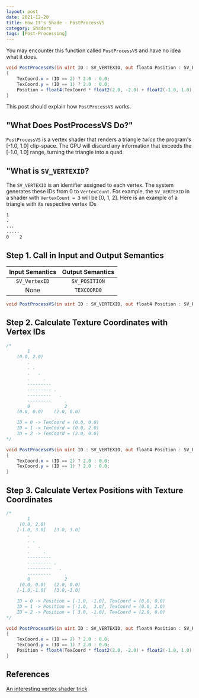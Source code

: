 ```yaml
---
layout: post
date: 2021-12-20
title: How It's Shade - PostProcessVS
category: Shaders
tags: [Post-Processing]
---
```


You may encounter this function called `PostProcessVS` and have no idea what it does.

```glsl
void PostProcessVS(in uint ID : SV_VERTEXID, out float4 Position : SV_POSITION, out float2 TexCoord : TEXCOORD0)
{
    TexCoord.x = (ID == 2) ? 2.0 : 0.0;
    TexCoord.y = (ID == 1) ? 2.0 : 0.0;
    Position = float4(TexCoord * float2(2.0, -2.0) + float2(-1.0, 1.0), 0.0, 1.0);
}
```

This post should explain how `PostProcessVS` works.

## "What Does PostProcessVS Do?"

`PostProcessVS` is a vertex shader that renders a triangle *twice* the program's [-1.0, 1.0] clip-space. The GPU will discard any information that exceeds the [-1.0, 1.0] range, turning the triangle into a quad.

## "What is `SV_VERTEXID`?

The `SV_VERTEXID` is an identifier assigned to each vertex. The system generates these IDs from 0 to `VertexCount`. For example, the `SV_VERTEXID` in a shader with `VertexCount = 3` will be [0, 1, 2]. Here is an example of a triangle with its respective vertex IDs

```md
1
.
...
.....
0    2
```

## Step 1. Call in Input and Output Semantics

Input Semantics | Output Semantics
:-------------: | :--------------:
`SV_VertexID`   | `SV_POSITION`
None            | `TEXCOORD0`

```glsl
void PostProcessVS(in uint ID : SV_VERTEXID, out float4 Position : SV_POSITION, out float2 TexCoord : TEXCOORD0)
```

## Step 2. Calculate Texture Coordinates with Vertex IDs

```glsl
/*
        1
    (0.0, 2.0)
        .
        . .
        .   .
        .     .
        ---------
        --------- .
        ---------   .
        ---------     .
        0             2
    (0.0, 0.0)    (2.0, 0.0)

    ID = 0 -> TexCoord = (0.0, 0.0)
    ID = 1 -> TexCoord = (0.0, 2.0)
    ID = 2 -> TexCoord = (2.0, 0.0)
*/

void PostProcessVS(in uint ID : SV_VERTEXID, out float4 Position : SV_POSITION, out float2 TexCoord : TEXCOORD0)
{
    TexCoord.x = (ID == 2) ? 2.0 : 0.0;
    TexCoord.y = (ID == 1) ? 2.0 : 0.0;
}
```

## Step 3. Calculate Vertex Positions with Texture Coordinates

```glsl
/*
        1
     (0.0, 2.0)
    [-1.0, 3.0]   [3.0, 3.0]
        .
        . .
        .   .
        .     .
        ---------
        --------- .
        ---------   .
        ---------     .
        0             2
     (0.0, 0.0)   (2.0, 0.0)
    [-1.0,-1.0]   [3.0,-1.0]

    ID = 0 -> Position = [-1.0, -1.0], TexCoord = (0.0, 0.0)
    ID = 1 -> Position = [-1.0,  3.0], TexCoord = (0.0, 2.0)
    ID = 2 -> Position = [ 3.0, -1.0], TexCoord = (2.0, 0.0)
*/

void PostProcessVS(in uint ID : SV_VERTEXID, out float4 Position : SV_POSITION, out float2 TexCoord : TEXCOORD0)
{
    TexCoord.x = (ID == 2) ? 2.0 : 0.0;
    TexCoord.y = (ID == 1) ? 2.0 : 0.0;
    Position = float4(TexCoord * float2(2.0, -2.0) + float2(-1.0, 1.0), 0.0, 1.0);
}
```

## References

[An interesting vertex shader trick](https://web.archive.org/web/20140719063725/http://www.altdev.co/2011/08/08/interesting-vertex-shader-trick/)
